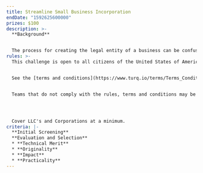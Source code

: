 ```yaml
---
title: Streamline Small Business Incorporation
endDate: "1592625600000"
prizes: $100
description: >-
  **Background**


  The process for creating the legal entity of a business can be confusing. If you want an easy experience, you have to pay lot of money to companies or websites to do it for. I think the State Government should make is simple, easy, and affordable to start your own business without having to pay a company to navigate all of that for you.
rules: >-
  This challenge is open to all citizens of the United States of America.


  See the [terms and conditions](https://www.turq.io/terms/Terms_Conditions.pdf) here.


  Teams that do not comply with the rules, terms and conditions may be disqualified.




  Cover LLC's and Corporations at a minimum.
criteria: |-
  **Initial Screening**
  **Evaluation and Selection**
  * **Technical Merit**
  * **Originality**
  * **Impact**
  * **Practicality**
---
```

